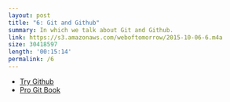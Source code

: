 ```yaml
---
layout: post
title: "6: Git and Github"
summary: In which we talk about Git and Github.
link: https://s3.amazonaws.com/weboftomorrow/2015-10-06-6.m4a
size: 30418597
length: '00:15:14'
permalink: /6
---
```


- [Try Github](https://try.github.io)
- [Pro Git Book](http://www.git-scm.com/book/en/v2)
